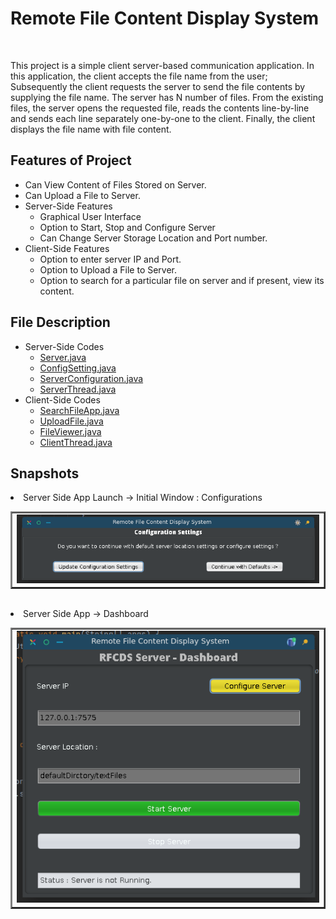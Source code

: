 <html>
<body>
<h1> Remote File Content Display System</h1><br><p>
This project is a simple client server-based communication application.
In this application, the client accepts the file name from the user;
Subsequently the client requests the server to send the file contents by
supplying the file name. The server has N number of files. From the
existing files, the server opens the requested file, reads the contents
line-by-line and sends each line separately one-by-one to the client.
Finally, the client displays the file name with file content.</p>
<h2>Features of Project </h2>
<ul>
<li> Can View Content of Files Stored on Server.
<li> Can Upload a File to Server.
<li> Server-Side Features
<ul>
<li> Graphical User Interface
<li> Option to Start, Stop and Configure Server
<li> Can Change Server Storage Location and Port number.
</ul>
<li> Client-Side Features
<ul>
<li> Option to enter server IP and Port.
<li> Option to Upload a File to Server.
<li> Option to search for a particular file on server and if present, view its content.
</ul>
</ul>
<h2> File Description </h2>
<ul>
<li>Server-Side Codes 
<ul>
<li><a href="https://github.com/priyanshu-lanjewar/Remote-File-Content-Display-System/blob/master/src/Server.java">Server.java</a>
<li><a href="https://github.com/priyanshu-lanjewar/Remote-File-Content-Display-System/blob/master/src/ConfigSetting.java">ConfigSetting.java</a>
<li><a href="https://github.com/priyanshu-lanjewar/Remote-File-Content-Display-System/blob/master/src/ServerConfiguration.java">ServerConfiguration.java</a>
<li><a href="https://github.com/priyanshu-lanjewar/Remote-File-Content-Display-System/blob/master/src/ServerThread.java">ServerThread.java</a>
</ul>
<li>Client-Side Codes 
<ul>
<li><a href="https://github.com/priyanshu-lanjewar/Remote-File-Content-Display-System/blob/master/src/SearchFileApp.java">SearchFileApp.java</a> 
<li><a href="https://github.com/priyanshu-lanjewar/Remote-File-Content-Display-System/blob/master/src/UploadFIle.java">UploadFile.java</a>
<li><a href="https://github.com/priyanshu-lanjewar/Remote-File-Content-Display-System/blob/master/src/FileViewer.java">FileViewer.java</a>
<li><a href="https://github.com/priyanshu-lanjewar/Remote-File-Content-Display-System/blob/master/src/ClientThread.java">ClientThread.java</a>
</ul>
</ul>
  <h2>Snapshots</h2>
  <li> Server Side App Launch -> Initial Window : Configurations <br>
    <table border=2><td><img src = "https://github.com/priyanshu-lanjewar/Remote-File-Content-Display-System/blob/master/ScreenShots/Configuration%20Que%20first%20Screen.png"/></td></table><br>
      <li> Server Side App -> Dashboard <br>
    <table border=2><td><img src = "https://github.com/priyanshu-lanjewar/Remote-File-Content-Display-System/blob/master/ScreenShots/defaultConfServerBlank.png"/></td></table><br>
    
</body>
</html>
